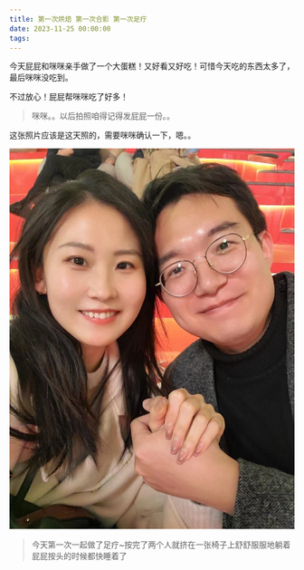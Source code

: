 ```yaml
---
title: 第一次烘焙 第一次合影 第一次足疗
date: 2023-11-25 00:00:00
tags:
---
```


今天屁屁和咪咪亲手做了一个大蛋糕！又好看又好吃！可惜今天吃的东西太多了，最后咪咪没吃到。

不过放心！屁屁帮咪咪吃了好多！

> 咪咪。。以后拍照咱得记得发屁屁一份。。

这张照片应该是这天照的，需要咪咪确认一下，嗯。。

![](/images/together.jpg)

> 今天第一次一起做了足疗~按完了两个人就挤在一张椅子上舒舒服服地躺着
> 屁屁按头的时候都快睡着了